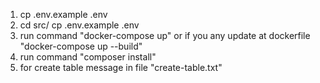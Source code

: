 1. cp .env.example .env
2. cd src/  cp .env.example .env 
3. run command "docker-compose up" or if you any update at dockerfile "docker-compose up --build" 
4. run command "composer install"
5. for create table message in file "create-table.txt" 
